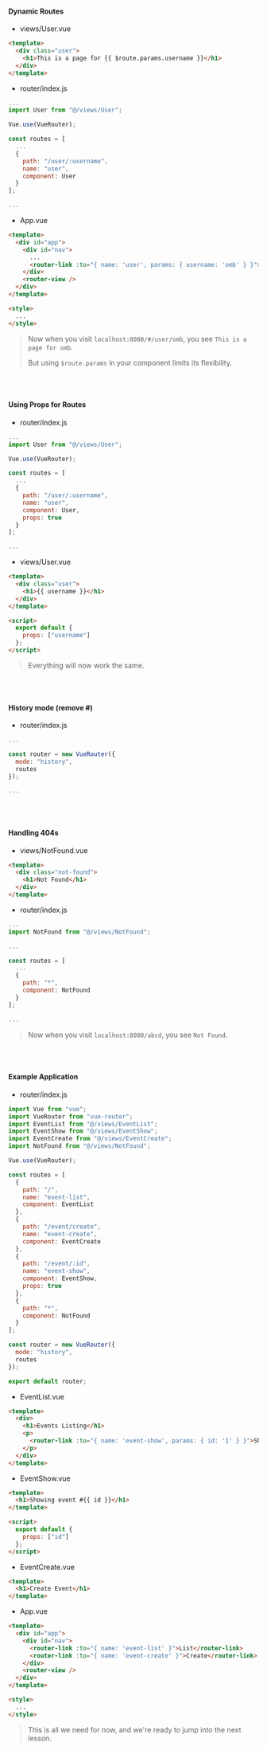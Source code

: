 #### Dynamic Routes

- views/User.vue

```html
<template>
  <div class="user">
    <h1>This is a page for {{ $route.params.username }}</h1>
  </div>
</template>
```

- router/index.js

```js
...
import User from "@/views/User";

Vue.use(VueRouter);

const routes = [
  ...
  {
    path: "/user/:username",
    name: "user",
    component: User
  }
];

...
```

- App.vue

```html
<template>
  <div id="app">
    <div id="nav">
      ...
      <router-link :to="{ name: 'user', params: { username: 'omb' } }">OMB</router-link>
    </div>
    <router-view />
  </div>
</template>

<style>
  ...
</style>
```

> Now when you visit `localhost:8080/#/user/omb`, you see `This is a page for omb`.
>
> But using `$route.params` in your component limits its flexibility.

<br>

<br>

#### Using Props for Routes

- router/index.js

```js
...
import User from "@/views/User";

Vue.use(VueRouter);

const routes = [
  ...
  {
    path: "/user/:username",
    name: "user",
    component: User,
    props: true
  }
];

...
```

- views/User.vue

```html
<template>
  <div class="user">
    <h1>{{ username }}</h1>
  </div>
</template>

<script>
  export default {
    props: ["username"]
  };
</script>
```

> Everything will now work the same.

<br>

<br>

#### History mode (remove \#)

- router/index.js

```js
...

const router = new VueRouter({
  mode: "history",
  routes
});

...
```

<br>

<br>

#### Handling 404s

- views/NotFound.vue

```html
<template>
  <div class="not-found">
    <h1>Not Found</h1>
  </div>
</template>
```

- router/index.js

```js
...
import NotFound from "@/views/NotFound";

...

const routes = [
  ...
  {
    path: "*",
    component: NotFound
  }
];

...
```

> Now when you visit `localhost:8080/abcd`, you see `Not Found`.

<br>

<br>

#### Example Application

- router/index.js

```js
import Vue from "vue";
import VueRouter from "vue-router";
import EventList from "@/views/EventList";
import EventShow from "@/views/EventShow";
import EventCreate from "@/views/EventCreate";
import NotFound from "@/views/NotFound";

Vue.use(VueRouter);

const routes = [
  {
    path: "/",
    name: "event-list",
    component: EventList
  },
  {
    path: "/event/create",
    name: "event-create",
    component: EventCreate
  },
  {
    path: "/event/:id",
    name: "event-show",
    component: EventShow,
    props: true
  },
  {
    path: "*",
    component: NotFound
  }
];

const router = new VueRouter({
  mode: "history",
  routes
});

export default router;
```

- EventList.vue

```html
<template>
  <div>
    <h1>Events Listing</h1>
    <p>
      <router-link :to="{ name: 'event-show', params: { id: '1' } }">Show Event #1</router-link>
    </p>
  </div>
</template>
```

- EventShow.vue

```html
<template>
  <h1>Showing event #{{ id }}</h1>
</template>

<script>
  export default {
    props: ["id"]
  };
</script>
```

- EventCreate.vue

```html
<template>
  <h1>Create Event</h1>
</template>
```

- App.vue

```html
<template>
  <div id="app">
    <div id="nav">
      <router-link :to="{ name: 'event-list' }">List</router-link>
      <router-link :to="{ name: 'event-create' }">Create</router-link>
    </div>
    <router-view />
  </div>
</template>

<style>
  ...
</style>
```

> This is all we need for now, and we're ready to jump into the next lesson.

<br>

<br>